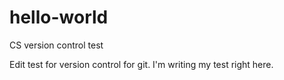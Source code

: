 # hello-world
CS version control test

Edit test for version control for git. I'm writing my test right here.
